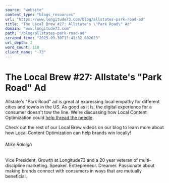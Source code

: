 ```yaml
---
source: "website"
content_type: "blogs_resources"
url: "https://www.longitude73.com/blog/allstates-park-road-ad"
title: "The Local Brew #27: Allstate's \"Park Road\" Ad"
domain: "www.longitude73.com"
path: "/blog/allstates-park-road-ad"
scraped_time: "2025-09-30T13:41:32.602023"
url_depth: 2
word_count: 110
client_name: "-73"
---
```


# The Local Brew #27: Allstate's "Park Road" Ad

Allstate's "Park Road" ad is great at expressing local empathy for different cities and towns in the US. As good as it is, the digital experience for a consumer doesn't tow the line. We're discussing how Local Content Optimization could [help thread the needle](/blog/the-local-brew-37-adding-geo-relevance-to-your-marketing-efforts).

Check out the rest of our Local Brew videos on our blog to learn more about how Local Content Optimization can help brands win locally!

###### Mike Raleigh

Vice President, Growth at Longitude73 and a 20 year veteran of multi-discipline marketing. Speaker. Entrepreneur. Dreamer. Passionate about making brands connect with consumers in ways that are mutually beneficial.